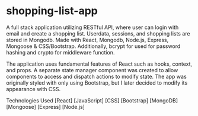 # shopping-list-app

A full stack application utilizing RESTful API, where user can login with email and create a shopping list. Userdata, sessions, and shopping lists are stored in Mongodb. 
Made with React, Mongodb, Node.js, Express, Mongoose &amp; CSS/Bootstrap. Additionally, bcrypt for used for password hashing and crypto for middleware function.

The application uses fundamental features of React such as hooks, context, and props. A separate state manager component was created to allow components to access and dispatch actions to modify state.
The app was originally styled with only using Bootstrap, but I later decided to modify its appearance with CSS. 

Technologies Used
[React]
[JavaScript]
[CSS]
[Bootstrap]
[MongoDB]
[Mongoose]
[Express]
[Node.js]

